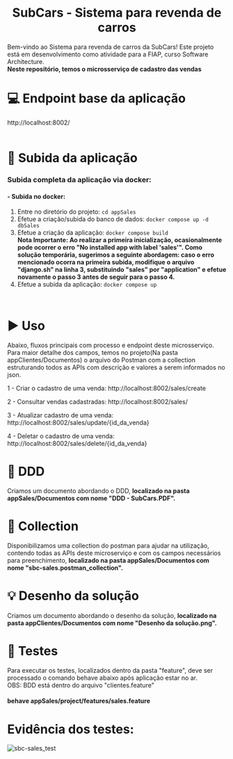 <h1 align="center"> SubCars - Sistema para revenda de carros </h1>
Bem-vindo ao Sistema para revenda de carros da SubCars! Este projeto está em desenvolvimento como atividade para a FIAP, curso Software Architecture.	
<br/>
<b>Neste repositório, temos o microsserviço de cadastro das vendas</b>

# :computer: Endpoint base da aplicação
http://localhost:8002/
<br/>
<br/>

# :hammer: Subida da aplicação
### Subida completa da aplicação via docker:

#### - Subida no docker:
1. Entre no diretório do projeto: `cd appSales`
2. Efetue a criação/subida do banco de dados: `docker compose up -d dbSales`
3. Efetue a criação da aplicação: `docker compose build`                                                                                                                                                                                                                                                     
      <b>Nota Importante:
      Ao realizar a primeira inicialização, ocasionalmente pode ocorrer o erro "No installed app with label 'sales'". Como solução temporária, sugerimos a seguinte abordagem: caso o erro mencionado ocorra na primeira subida, modifique o arquivo "django.sh" na linha       3, substituindo "sales" por "application" e efetue novamente o passo 3 antes de seguir para o passo 4.</b>
4. Efetue a subida da aplicação: `docker compose up`
<br/>
  
# :arrow_forward: Uso 
Abaixo, fluxos principais com processo e endpoint deste microsserviço. Para maior detalhe dos campos, temos no projeto(Na pasta appClientes/Documentos) o arquivo do Postman com a collection estruturando todos as APIs com descrição e valores a serem informados no json.

1 - Criar o cadastro de uma venda: http://localhost:8002/sales/create

2 - Consultar vendas cadastradas: http://localhost:8002/sales/

3 - Atualizar cadastro de uma venda: http://localhost:8002/sales/update/{id_da_venda}

4 - Deletar o cadastro de uma venda: http://localhost:8002/sales/delete/{id_da_venda}

# :page_with_curl: DDD
Criamos um documento abordando o DDD, <b>localizado na pasta appSales/Documentos com nome "DDD - SubCars.PDF".</b>

# :page_with_curl: Collection
Disponibilizamos uma collection do postman para ajudar na utilização, contendo todas as APIs deste microserviço e com os campos necessários para preenchimento, <b>localizado na pasta appSales/Documentos com nome "sbc-sales.postman_collection".</b>

# :bulb: Desenho da solução 
Criamos um documento abordando o desenho da solução, <b>localizado na pasta appClientes/Documentos com nome "Desenho da solução.png".</b>

# :test_tube: Testes
Para executar os testes, localizados dentro da pasta "feature", deve ser processado o comando behave abaixo após aplicação estar no ar.
<br/>
OBS: BDD está dentro do arquivo "clientes.feature"

#### behave appSales/project/features/sales.feature

# Evidência dos testes:

![sbc-sales_test](https://github.com/user-attachments/assets/447dc9c5-d23e-49c2-aec9-ed485079981d)
